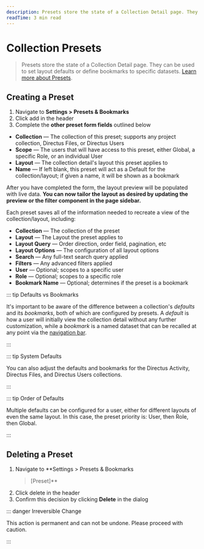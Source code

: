 ```yaml
---
description: Presets store the state of a Collection Detail page. They can be used to set layout defaults or define bookmarks to specific datasets.
readTime: 3 min read
---
```


# Collection Presets

> Presets store the state of a Collection Detail page. They can be used to set layout defaults or define bookmarks to
> specific datasets. [Learn more about Presets](/getting-started/glossary#presets).

## Creating a Preset

1. Navigate to **Settings > Presets & Bookmarks**
2. Click <span mi btn>add</span> in the header
3. Complete the **other preset form fields** outlined below

- **Collection** — The collection of this preset; supports any project collection, Directus Files, or Directus Users
- **Scope** — The users that will have access to this preset, either Global, a specific Role, or an individual User
- **Layout** — The collection detail's layout this preset applies to
- **Name** — If left blank, this preset will act as a Default for the collection/layout; if given a name, it will be
  shown as a bookmark

After you have completed the form, the layout preview will be populated with live data. **You can now tailor the layout
as desired by updating the preview or the filter component in the page sidebar.**

Each preset saves all of the information needed to recreate a view of the collection/layout, including:

- **Collection** — The collection of the preset
- **Layout** — The Layout the preset applies to
- **Layout Query** — Order direction, order field, pagination, etc
- **Layout Options** — The configuration of all layout options
- **Search** — Any full-text search query applied
- **Filters** — Any advanced filters applied
- **User** — Optional; scopes to a specific user
- **Role** — Optional; scopes to a specific role
- **Bookmark Name** — Optional; determines if the preset is a bookmark

::: tip Defaults vs Bookmarks

It's important to be aware of the difference between a collection's _defaults_ and its _bookmarks_, both of which are
configured by presets. A _default_ is how a user will initially view the collection detail without any further
customization, while a _bookmark_ is a named dataset that can be recalled at any point via the
[navigation bar](/app/overview#_2-navigation-bar).

:::

::: tip System Defaults

You can also adjust the defaults and bookmarks for the Directus Activity, Directus Files, and Directus Users
collections.

:::

::: tip Order of Defaults

Multiple defaults can be configured for a user, either for different layouts of even the same layout. In this case, the
preset priority is: User, then Role, then Global.

:::

## Deleting a Preset

1. Navigate to \*\*Settings > Presets & Bookmarks
   > [Preset]\*\*
2. Click <span mi btn="dngr">delete</span> in the header
3. Confirm this decision by clicking **Delete** in the dialog

::: danger Irreversible Change

This action is permanent and can not be undone. Please proceed with caution.

:::
